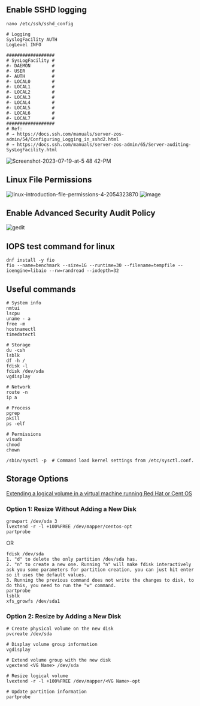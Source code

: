 ## Enable SSHD logging
```
nano /etc/ssh/sshd_config

# Logging
SyslogFacility AUTH
LogLevel INFO

##################
# SysLogFacility #
#- DAEMON        #
#- USER          #
#- AUTH          #
#- LOCAL0        #
#- LOCAL1        #
#- LOCAL2        #
#- LOCAL3        #
#- LOCAL4        #
#- LOCAL5        #
#- LOCAL6        #
#- LOCAL7        #
##################
# Ref:
# → https://docs.ssh.com/manuals/server-zos-admin/54/Configuring_Logging_in_sshd2.html
# → https://docs.ssh.com/manuals/server-zos-admin/65/Server-auditing-SysLogFacility.html
```
![Screenshot-2023-07-19-at-5 48 42-PM](https://github.com/user-attachments/assets/c8180d9c-d4df-40a2-8582-19f6ae822971)

## Linux File Permissions
![linux-introduction-file-permissions-4-2054323870](https://github.com/user-attachments/assets/8722f39f-da28-4b0a-b8e0-e1946aacced1)
![image](https://github.com/user-attachments/assets/14b48a1b-e53f-4340-a764-664078966f56)

## Enable Advanced Security Audit Policy
![gedit](https://github.com/user-attachments/assets/083b597c-b467-4159-a889-9d71dbf6c22c)


## IOPS test command for linux
```
dnf install -y fio
fio --name=benchmark --size=1G --runtime=30 --filename=tempfile --ioengine=libaio --rw=randread --iodepth=32
```
## Useful commands
```
# System info
nmtui
lscpu
uname - a
free -m
hostnamectl
timedatectl

# Storage
du -csh
lsblk
df -h /
fdisk -l
fdisk /dev/sda
vgdisplay

# Network
route -n
ip a

# Process
pgrep
pkill
ps -elf

# Permissions
visudo
chmod
chown

/sbin/sysctl -p  # Command load kernel settings from /etc/sysctl.conf. 
```

## Storage Options

[Extending a logical volume in a virtual machine running Red Hat or Cent OS](https://kb.vmware.com/s/article/1006371)

### Option 1: Resize Without Adding a New Disk

```
growpart /dev/sda 3
lvextend -r -l +100%FREE /dev/mapper/centos-opt
partprobe
```
OR
```
fdisk /dev/sda
1. "d" to delete the only partition /dev/sda has.
2. "n" to create a new one. Running "n" will make fdisk interactively ask you some parameters for partition creation, you can just hit enter so it uses the default values.
3. Running the previous command does not write the changes to disk, to do this, you need to run the "w" command.
partprobe
lsblk
xfs_growfs /dev/sda1
```


### Option 2: Resize by Adding a New Disk

```
# Create physical volume on the new disk
pvcreate /dev/sda

# Display volume group information
vgdisplay

# Extend volume group with the new disk
vgextend <VG Name> /dev/sda

# Resize logical volume
lvextend -r -l +100%FREE /dev/mapper/<VG Name>-opt

# Update partition information
partprobe
```
